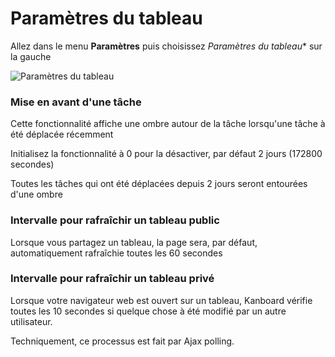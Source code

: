Paramètres du tableau
==============

Allez dans le menu **Paramètres** puis choisissez *Paramètres du tableau** sur la gauche

![Paramètres du tableau](http://kanboard.net/screenshots/documentation/board-settings.png)

### Mise en avant d'une tâche

Cette fonctionnalité affiche une ombre autour de la tâche lorsqu'une tâche à été déplacée récemment

Initialisez la fonctionnalité à 0 pour la désactiver, par défaut 2 jours (172800 secondes)

Toutes les tâches qui ont été déplacées depuis 2 jours seront entourées d'une ombre

 ### Intervalle pour rafraîchir un tableau public
 
 Lorsque vous partagez un tableau, la page sera, par défaut, automatiquement rafraîchie toutes les 60 secondes
 
 ### Intervalle pour rafraîchir un tableau privé
 
 Lorsque votre navigateur web est ouvert sur un tableau, Kanboard vérifie toutes les 10 secondes si quelque chose à été modifié par un autre utilisateur.
 
 Techniquement, ce processus est fait par Ajax polling.
